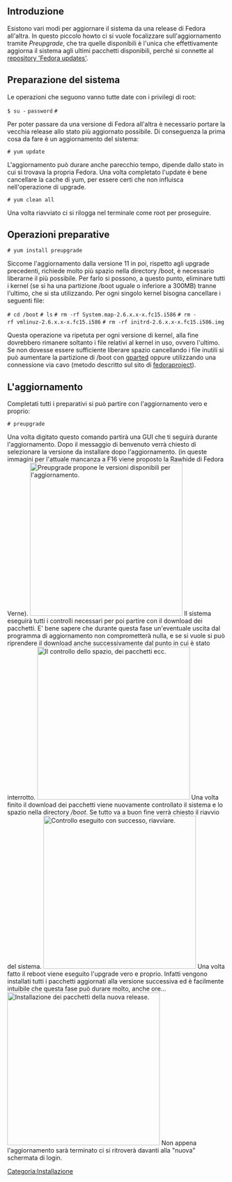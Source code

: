 Introduzione
------------

Esistono vari modi per aggiornare il sistema da una release di Fedora all'altra. In questo piccolo howto ci si vuole focalizzare sull'aggiornamento tramite *Preupgrade*, che tra quelle disponibili è l'unica che effettivamente aggiorna il sistema agli ultimi pacchetti disponibili, perché si connette al [repository 'Fedora updates'](:Categoria:Repository "wikilink").

Preparazione del sistema
------------------------

Le operazioni che seguono vanno tutte date con i privilegi di root:

`$ su -`
`password`
`#`

Per poter passare da una versione di Fedora all'altra è necessario portare la vecchia release allo stato più aggiornato possibile. Di conseguenza la prima cosa da fare è un aggiornamento del sistema:

`# yum update`

L'aggiornamento può durare anche parecchio tempo, dipende dallo stato in cui si trovava la propria Fedora.
Una volta completato l'update è bene cancellare la cache di yum, per essere certi che non influisca nell'operazione di upgrade.

`# yum clean all`

Una volta riavviato ci si rilogga nel terminale come root per proseguire.

Operazioni preparative
----------------------

`# yum install preupgrade `

Siccome l'aggiornamento dalla versione 11 in poi, rispetto agli upgrade precedenti, richiede molto più spazio nella directory /boot, è necessario liberarne il più possibile. Per farlo si possono, a questo punto, eliminare tutti i kernel (se si ha una partizione /boot uguale o inferiore a 300MB) tranne l'ultimo, che si sta utilizzando.
Per ogni singolo kernel bisogna cancellare i seguenti file:

`# cd /boot`
`# ls`
`# rm -rf System.map-2.6.x.x-x.fc15.i586`
`# rm -rf vmlinuz-2.6.x.x-x.fc15.i586`
`# rm -rf initrd-2.6.x.x-x.fc15.i586.img`

Questa operazione va ripetuta per ogni versione di kernel, alla fine dovrebbero rimanere soltanto i file relativi al kernel in uso, ovvero l'ultimo.
Se non dovesse essere sufficiente liberare spazio cancellando i file inutili si può aumentare la partizione di /boot con [gparted](http://gparted.sourceforge.net/) oppure utilizzando una connessione via cavo (metodo descritto sul sito di [fedoraproject](https://fedoraproject.org/wiki/How_to_use_PreUpgrade#Method_2:_Trick_preupgrade_into_downloading_the_installer)).

L'aggiornamento
---------------

Completati tutti i preparativi si può partire con l'aggiornamento vero e proprio:

`# preupgrade`

Una volta digitato questo comando partirà una GUI che ti seguirà durante l'aggiornamento. Dopo il messaggio di benvenuto verrà chiesto di selezionare la versione da installare dopo l'aggiornamento. (in queste immagini per l'attuale mancanza a F16 viene proposto la Rawhide di Fedora Verne). <img src="Preupgrade1.png" title="fig:Preupgrade propone le versioni disponibili per l&#39;aggiornamento." alt="Preupgrade propone le versioni disponibili per l&#39;aggiornamento." width="350" /> Il sistema eseguirà tutti i controlli necessari per poi partire con il download dei pacchetti. E' bene sapere che durante questa fase un'eventuale uscita dal programma di aggiornamento non comprometterà nulla, e se si vuole si può riprendere il download anche successivamente dal punto in cui è stato interrotto. <img src="Preupgrade2.png" title="fig:Il controllo dello spazio, dei pacchetti ecc." alt="Il controllo dello spazio, dei pacchetti ecc." width="350" /> Una volta finito il download dei pacchetti viene nuovamente controllato il sistema e lo spazio nella directory */boot*. Se tutto va a buon fine verrà chiesto il riavvio del sistema. <img src="Preupgrade3.png" title="fig:Controllo eseguito con successo, riavviare." alt="Controllo eseguito con successo, riavviare." width="350" /> Una volta fatto il reboot viene eseguito l'upgrade vero e proprio. Infatti vengono installati tutti i pacchetti aggiornati alla versione successiva ed è facilmente intuibile che questa fase può durare molto, anche ore... <img src="Preupgrade4.png" title="fig:Installazione dei pacchetti della nuova release." alt="Installazione dei pacchetti della nuova release." width="350" /> Non appena l'aggiornamento sarà terminato ci si ritroverà davanti alla "nuova" schermata di login.

<Categoria:Installazione>
